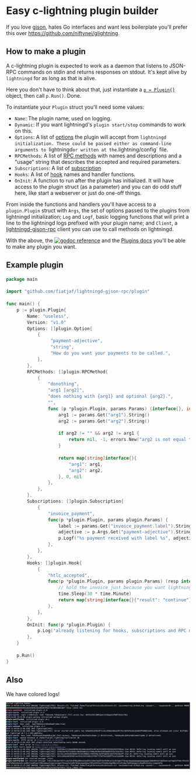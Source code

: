 # Easy c-lightning plugin builder

If you love [gjson](https://github.com/tidwall/gjson), hates Go interfaces and want less boilerplate you'll prefer this over https://github.com/niftynei/glightning.

## How to make a plugin

A c-lightning plugin is expected to work as a daemon that listens to JSON-RPC commands on stdin and returns responses on stdout. It's kept alive by `lightningd` for as long as that is alive.

Here you don't have to think about that, just instantiate a [`p = Plugin{}`](https://godoc.org/github.com/fiatjaf/lightningd-gjson-rpc/plugin#Plugin) object, then call `p.Run()`. Done.

To instantiate your `Plugin` struct you'll need some values:

* `Name`: The plugin name, used on logging.
* `Dynamic`: If you want lightningd's `plugin start/stop` commands to work on this.
* `Options`: A list of [options](https://godoc.org/github.com/fiatjaf/lightningd-gjson-rpc/plugin#Option) the plugin will accept from `lightningd initialization. These could be passed either as command-line arguments to `lightningd` or written at the `.lightning/config` file.
* `RPCMethods`: A list of [RPC methods](https://godoc.org/github.com/fiatjaf/lightningd-gjson-rpc/plugin#RPCMethod) with names and descriptions and a "usage" string that describes the accepted and required parameters.
* `Subscriptions`: A list of [subscription](https://godoc.org/github.com/fiatjaf/lightningd-gjson-rpc/plugin#Subscription)
* `Hooks`: A list of [hook](https://godoc.org/github.com/fiatjaf/lightningd-gjson-rpc/plugin#Hook) names and handler functions.
* `OnInit`: A function to run after the plugin has initialized. It will have access to the plugin struct (as a parameter) and you can do odd stuff here, like start a webserver or just do one-off things.

From inside the functions and handlers you'll have access to a `plugin.Plugin` struct with `Args`, the set of options passed to the plugins from lightningd initialization; `Log` and `Logf`, basic logging functions that will print a line to the lightningd logs prefixed with your plugin name; and `Client`, a [lightningd-gjson-rpc](https://godoc.org/github.com/fiatjaf/lightningd-gjson-rpc#Client) client you can use to call methods on lightningd.

With the above, the [![godoc reference](https://img.shields.io/badge/godoc-reference-blue.svg)](https://godoc.org/github.com/fiatjaf/lightningd-gjson-rpc/plugin) and the [Plugins docs](https://lightning.readthedocs.io/PLUGINS.html#hooks) you'll be able to make any plugin you want.

## Example plugin

```go
package main

import "github.com/fiatjaf/lightningd-gjson-rpc/plugin"

func main() {
    p := plugin.Plugin{
        Name: "useless",
        Version: "v1.0"
        Options: []plugin.Option{
            {
                 "payment-adjective",
                 "string",
                 "How do you want your payments to be called.",
            },
        },
        RPCMethods: []plugin.RPCMethod{
            {
                "donothing",
                "arg1 [arg2]",
                "does nothing with {arg1} and optional {arg2}.",
                "",
                func (p *plugin.Plugin, params Params) (interface{}, int, error) {
                    arg1 := params.Get("arg1").String()
                    arg2 := params.Get("arg2").String()

                    if arg2 != "" && arg2 != arg1 {
                        return nil, -1, errors.New("arg2 is not equal to arg1!")
                    }

                    return map[string]interface{}{
                        "arg1": arg1,
                        "arg2": arg2,
                    }, 0, nil
                },
            },
        },
        Subscriptions: []plugin.Subscription{
            {
                "invoice_payment",
                func(p *plugin.Plugin, params plugin.Params) {
                    label := params.Get("invoice_payment.label").String()
                    adjective := p.Args.Get("payment-adjective").String()
                    p.Logf("%s payment received with label %s", adjective, label)
                },
            },
        },
        Hooks: []plugin.Hook{
            {
                "htlc_accepted",
                func(p *plugin.Plugin, params plugin.Params) (resp interface{}) {
                    // hold the invoice just because you want lightning to fail
                    time.Sleep(30 * time.Minute)
                    return map[string]interface{}{"result": "continue"}
                },
            },
        },
        OnInit: func(p *plugin.Plugin) {
            p.Log("already listening for hooks, subscriptions and RPC methods")
        },
    }

    p.Run()
}
```

## Also

We have colored logs!

![](screenshot.png)
